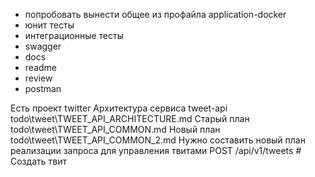- попробовать вынести общее из профайла application-docker
- юнит тесты
- интеграционные тесты 
- swagger
- docs
- readme
- review
- postman

Есть проект twitter
Архитектура сервиса tweet-api todo\tweet\TWEET_API_ARCHITECTURE.md
Старый план todo\tweet\TWEET_API_COMMON.md
Новый план todo\tweet\TWEET_API_COMMON_2.md
Нужно составить новый план реализации запроса для управления твитами 
POST   /api/v1/tweets                    # Создать твит
